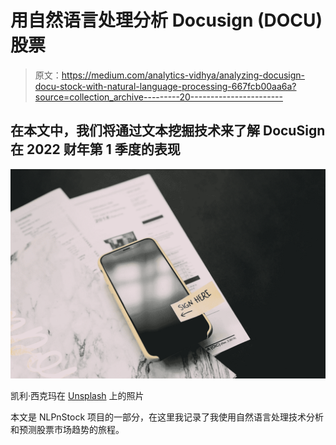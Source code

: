 # 用自然语言处理分析 Docusign (DOCU)股票

> 原文：<https://medium.com/analytics-vidhya/analyzing-docusign-docu-stock-with-natural-language-processing-667fcb00aa6a?source=collection_archive---------20----------------------->

## 在本文中，我们将通过文本挖掘技术来了解 DocuSign 在 2022 财年第 1 季度的表现

![](img/4a1ba0633527625de233e71fbe4a8b22.png)

凯利·西克玛在 [Unsplash](https://unsplash.com?utm_source=medium&utm_medium=referral) 上的照片

本文是 NLPnStock 项目的一部分，在这里我记录了我使用自然语言处理技术分析和预测股票市场趋势的旅程。